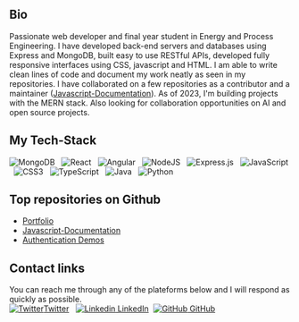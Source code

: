## Bio
Passionate web developer and final year student in Energy and Process Engineering. I have developed back-end servers and databases using Express and MongoDB, built easy to use RESTful APIs, developed fully responsive interfaces using CSS, javascript and HTML. I am able to write clean lines of code and document my work neatly as seen in my repositories. I have collaborated on a few repositories as a contributor and a maintainer ([Javascript-Documentation](https://github.com/Lynch23/javascript-documentation.git)). As of 2023, I'm building projects with the MERN stack. Also looking for collaboration opportunities on AI and open source projects.

## My Tech-Stack
![MongoDB](https://img.shields.io/badge/MongoDB-%234ea94b.svg?style=for-the-badge&logo=mongodb&logoColor=white) &nbsp;
![React](https://img.shields.io/badge/react-%2320232a.svg?style=for-the-badge&logo=react&logoColor=%2361DAFB) &nbsp;
![Angular](https://img.shields.io/badge/angular-%2320232a.svg?style=for-the-badge&logo=angular&logoColor=%23FBDA62) &nbsp;
![NodeJS](https://img.shields.io/badge/node.js-6DA55F?style=for-the-badge&logo=node.js&logoColor=white) &nbsp;
![Express.js](https://img.shields.io/badge/express.js-%23404d59.svg?style=for-the-badge&logo=express&logoColor=%2361DAFB) &nbsp;
![JavaScript](https://img.shields.io/badge/javascript-%23323330.svg?style=for-the-badge&logo=javascript&logoColor=%23F7DF1E) &nbsp;
![CSS3](https://img.shields.io/badge/css3-%231572B6.svg?style=for-the-badge&logo=css3&logoColor=white) &nbsp;
![TypeScript](https://img.shields.io/badge/typescript-%23007ACC.svg?style=for-the-badge&logo=typescript&logoColor=white) &nbsp;
![Java](https://img.shields.io/badge/java-%23ED8B00.svg?style=for-the-badge&logo=java&logoColor=white) &nbsp;
![Python](https://img.shields.io/badge/python-3670A0?style=for-the-badge&logo=python&logoColor=ffdd54) &nbsp;

## Top repositories on Github
- [Portfolio](https://github.com/Lynch23/Portfolio.git)
- [Javascript-Documentation](https://github.com/Lynch23/javascript-documentation.git)
- [Authentication Demos](https://github.com/Lynch23/Basic-Auth-Conception.git)

## Contact links
You can reach me through any of the plateforms below and I will respond as quickly as possible.   
[![Twitter](http://i.imgur.com/wWzX9uB.png)Twitter](https://twitter.com/marvels_agent_A) &nbsp;
[![Linkedin](https://i.stack.imgur.com/gVE0j.png) LinkedIn](https://www.linkedin.com/in/austin-lynch-process-eng/)&nbsp;
[![GitHub](https://i.stack.imgur.com/tskMh.png) GitHub](https://github.com/Lynch23)

